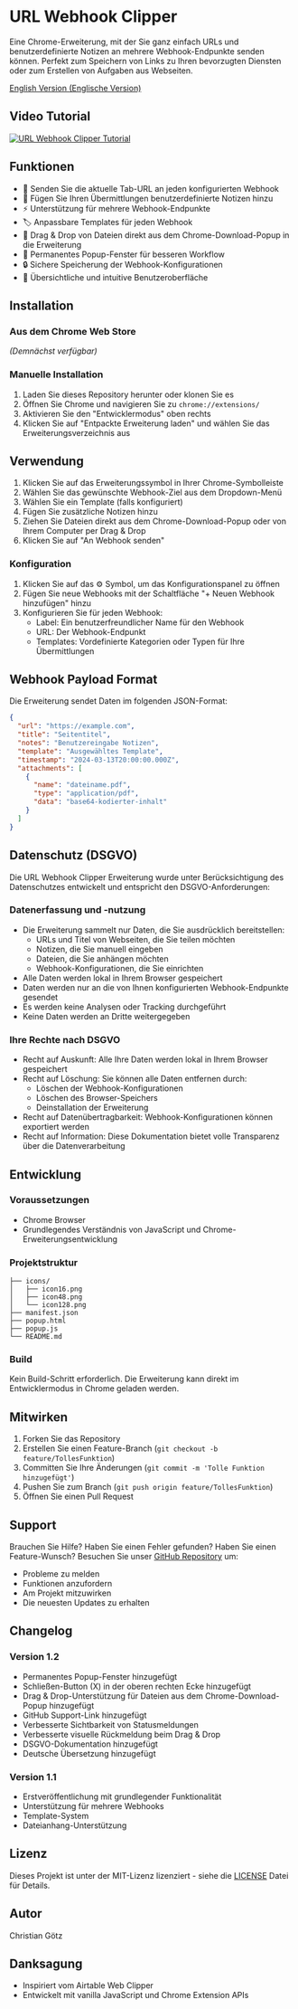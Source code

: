 # URL Webhook Clipper

Eine Chrome-Erweiterung, mit der Sie ganz einfach URLs und benutzerdefinierte Notizen an mehrere Webhook-Endpunkte senden können. Perfekt zum Speichern von Links zu Ihren bevorzugten Diensten oder zum Erstellen von Aufgaben aus Webseiten.

[English Version (Englische Version)](README.md)

## Video Tutorial
[![URL Webhook Clipper Tutorial](https://img.youtube.com/vi/Cwjrm6HHJ-s/0.jpg)](https://www.youtube.com/watch?v=Cwjrm6HHJ-s)

## Funktionen

- 🔗 Senden Sie die aktuelle Tab-URL an jeden konfigurierten Webhook
- 📝 Fügen Sie Ihren Übermittlungen benutzerdefinierte Notizen hinzu
- ⚡ Unterstützung für mehrere Webhook-Endpunkte
- 🏷️ Anpassbare Templates für jeden Webhook
- 📎 Drag & Drop von Dateien direkt aus dem Chrome-Download-Popup in die Erweiterung
- 🔄 Permanentes Popup-Fenster für besseren Workflow
- 🔒 Sichere Speicherung der Webhook-Konfigurationen
- 🎨 Übersichtliche und intuitive Benutzeroberfläche

## Installation

### Aus dem Chrome Web Store
*(Demnächst verfügbar)*

### Manuelle Installation
1. Laden Sie dieses Repository herunter oder klonen Sie es
2. Öffnen Sie Chrome und navigieren Sie zu `chrome://extensions/`
3. Aktivieren Sie den "Entwicklermodus" oben rechts
4. Klicken Sie auf "Entpackte Erweiterung laden" und wählen Sie das Erweiterungsverzeichnis aus

## Verwendung

1. Klicken Sie auf das Erweiterungssymbol in Ihrer Chrome-Symbolleiste
2. Wählen Sie das gewünschte Webhook-Ziel aus dem Dropdown-Menü
3. Wählen Sie ein Template (falls konfiguriert)
4. Fügen Sie zusätzliche Notizen hinzu
5. Ziehen Sie Dateien direkt aus dem Chrome-Download-Popup oder von Ihrem Computer per Drag & Drop
6. Klicken Sie auf "An Webhook senden"

### Konfiguration

1. Klicken Sie auf das ⚙️ Symbol, um das Konfigurationspanel zu öffnen
2. Fügen Sie neue Webhooks mit der Schaltfläche "+ Neuen Webhook hinzufügen" hinzu
3. Konfigurieren Sie für jeden Webhook:
   - Label: Ein benutzerfreundlicher Name für den Webhook
   - URL: Der Webhook-Endpunkt
   - Templates: Vordefinierte Kategorien oder Typen für Ihre Übermittlungen

## Webhook Payload Format

Die Erweiterung sendet Daten im folgenden JSON-Format:

```json
{
  "url": "https://example.com",
  "title": "Seitentitel",
  "notes": "Benutzereingabe Notizen",
  "template": "Ausgewähltes Template",
  "timestamp": "2024-03-13T20:00:00.000Z",
  "attachments": [
    {
      "name": "dateiname.pdf",
      "type": "application/pdf",
      "data": "base64-kodierter-inhalt"
    }
  ]
}
```

## Datenschutz (DSGVO)

Die URL Webhook Clipper Erweiterung wurde unter Berücksichtigung des Datenschutzes entwickelt und entspricht den DSGVO-Anforderungen:

### Datenerfassung und -nutzung
- Die Erweiterung sammelt nur Daten, die Sie ausdrücklich bereitstellen:
  - URLs und Titel von Webseiten, die Sie teilen möchten
  - Notizen, die Sie manuell eingeben
  - Dateien, die Sie anhängen möchten
  - Webhook-Konfigurationen, die Sie einrichten
- Alle Daten werden lokal in Ihrem Browser gespeichert
- Daten werden nur an die von Ihnen konfigurierten Webhook-Endpunkte gesendet
- Es werden keine Analysen oder Tracking durchgeführt
- Keine Daten werden an Dritte weitergegeben

### Ihre Rechte nach DSGVO
- Recht auf Auskunft: Alle Ihre Daten werden lokal in Ihrem Browser gespeichert
- Recht auf Löschung: Sie können alle Daten entfernen durch:
  - Löschen der Webhook-Konfigurationen
  - Löschen des Browser-Speichers
  - Deinstallation der Erweiterung
- Recht auf Datenübertragbarkeit: Webhook-Konfigurationen können exportiert werden
- Recht auf Information: Diese Dokumentation bietet volle Transparenz über die Datenverarbeitung

## Entwicklung

### Voraussetzungen
- Chrome Browser
- Grundlegendes Verständnis von JavaScript und Chrome-Erweiterungsentwicklung

### Projektstruktur
```
├── icons/
│   ├── icon16.png
│   ├── icon48.png
│   └── icon128.png
├── manifest.json
├── popup.html
├── popup.js
└── README.md
```

### Build
Kein Build-Schritt erforderlich. Die Erweiterung kann direkt im Entwicklermodus in Chrome geladen werden.

## Mitwirken

1. Forken Sie das Repository
2. Erstellen Sie einen Feature-Branch (`git checkout -b feature/TollesFunktion`)
3. Committen Sie Ihre Änderungen (`git commit -m 'Tolle Funktion hinzugefügt'`)
4. Pushen Sie zum Branch (`git push origin feature/TollesFunktion`)
5. Öffnen Sie einen Pull Request

## Support

Brauchen Sie Hilfe? Haben Sie einen Fehler gefunden? Haben Sie einen Feature-Wunsch? Besuchen Sie unser [GitHub Repository](https://github.com/chris86tian/URL-Webhook-Clipper) um:
- Probleme zu melden
- Funktionen anzufordern
- Am Projekt mitzuwirken
- Die neuesten Updates zu erhalten

## Changelog

### Version 1.2
- Permanentes Popup-Fenster hinzugefügt
- Schließen-Button (X) in der oberen rechten Ecke hinzugefügt
- Drag & Drop-Unterstützung für Dateien aus dem Chrome-Download-Popup hinzugefügt
- GitHub Support-Link hinzugefügt
- Verbesserte Sichtbarkeit von Statusmeldungen
- Verbesserte visuelle Rückmeldung beim Drag & Drop
- DSGVO-Dokumentation hinzugefügt
- Deutsche Übersetzung hinzugefügt

### Version 1.1
- Erstveröffentlichung mit grundlegender Funktionalität
- Unterstützung für mehrere Webhooks
- Template-System
- Dateianhang-Unterstützung

## Lizenz

Dieses Projekt ist unter der MIT-Lizenz lizenziert - siehe die [LICENSE](LICENSE) Datei für Details.

## Autor

Christian Götz

## Danksagung

- Inspiriert vom Airtable Web Clipper
- Entwickelt mit vanilla JavaScript und Chrome Extension APIs